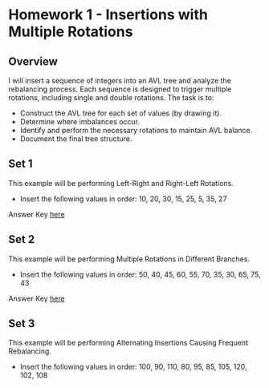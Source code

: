# Homework 1 - Insertions with Multiple Rotations

## Overview
I will insert a sequence of integers into an AVL tree and analyze the rebalancing process. Each sequence is designed to trigger multiple rotations, including single and double rotations. The task is to:

- Construct the AVL tree for each set of values (by drawing it).
- Determine where imbalances occur.
- Identify and perform the necessary rotations to maintain AVL balance.
- Document the final tree structure.

## Set 1
This example will be performing Left-Right and Right-Left Rotations.

- Insert the following values in order:
10, 20, 30, 15, 25, 5, 35, 27

Answer Key [here]()

## Set 2
This example will be performing Multiple Rotations in Different Branches.

- Insert the following values in order:
50, 40, 45, 60, 55, 70, 35, 30, 65, 75, 43

Answer Key [here]()

## Set 3
This example will be performing Alternating Insertions Causing Frequent Rebalancing.

- Insert the following values in order:
100, 90, 110, 80, 95, 85, 105, 120, 102, 108